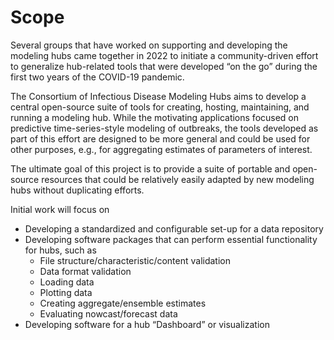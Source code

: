 # Scope

Several groups that have worked on supporting and developing the modeling hubs came together in 2022 to initiate a community-driven effort to generalize hub-related tools that were developed “on the go” during the first two years of the COVID-19 pandemic.

The Consortium of Infectious Disease Modeling Hubs aims to develop a central open-source suite of tools for creating, hosting, maintaining, and running a modeling hub. While the motivating applications focused on predictive time-series-style modeling of outbreaks, the tools developed as part of this effort are designed to be more general and could be used for other purposes, e.g., for aggregating estimates of parameters of interest.

The ultimate goal of this project is to provide a suite of portable and open-source resources that could be relatively easily adapted by new modeling hubs without duplicating efforts.

Initial work will focus on

 - Developing a standardized and configurable set-up for a data repository
 - Developing software packages that can perform essential functionality for hubs, such as
     - File structure/characteristic/content validation
     - Data format validation
     - Loading data
     - Plotting data
     - Creating aggregate/ensemble estimates
     - Evaluating nowcast/forecast data
 - Developing software for a hub “Dashboard” or visualization
